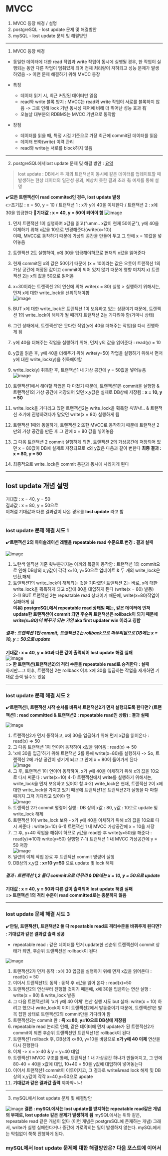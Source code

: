  # MVCC
1. MVCC 등장 배경 / 설명   
2. postgreSQL - lost update 문제 및 해결방안  
3. mySQL - lost update 문제 및 해결방안

---

1. MVCC 등장 배경
- 동일한 데이터에 대한 read 작업과 write 작업이 동시에 실행될 경우, 한 작업이 실행되는 동안 다른 작업이 멈춰있게 되어 전체 처리량이 저하되고 성능 문제가 발생하였음 -> 이런 문제 해결하기 위해 MVCC 등장

- 특징
  - 데이터 읽기 시, 최근 커밋된 데이터만 읽음
  - read와 write 블록 방지 : MVCC는 read와 write 작업이 서로를 블록하지 않음 -> 그로 인해 lock 기반 동시성 제어에 비해 더 뛰어난 성능 효과 有
  - 오늘날 대부분의 RDBMS는 MVCC 기반으로 동작함

- 장점
  - 데이터를 읽을 때, 특정 시점 기준으로 가장 최근에 commit된 데이터를 읽음
  - 데이터 변화(write) 이력 관리
  - read와 write는 서로를 block하지 않음
---



2. postgreSQL에서lost update 문제 및 해결 방안 : [요약](#lost-update-개념-설명)
> lost update : DB에서 두 개의 트랜잭션이 동시에 같은 데이터를 업데이트할 때 발생하는 현상
> 데이터의 일관성 붕괴, 예상치 못한 결과 초래 有
> 예제를 통해 설명  

✔️**모든 트랜잭션이 read commited인 경우, lost update 발생**  
👉초기값 : x = 50, y = 10 / 트랜잭션 1 : x가 y에 40을 이체한다 / 트랜잭션 2 : x에 30을 입금한다
🎲**기대값 : x = 40, y = 50이 되어야 함**
![image](https://github.com/mithzinf/DB-Study/assets/124668883/b951c489-c55b-45c5-9df8-ae8c004b7465)    
1) 먼저 트랜잭션 1이 실행하여 x값을 읽고("umm.. x값이 현재 50이군"), y에 40을 이체하기 위해 x값을 10으로 변경해준다(write(x=10))  
   이때, MVCC로 동작하기 때문에 가상의 공간을 만들어 두고 그 안에 x = 10값을 넣어놓음  
2) 트랜잭션 2도 실행하여, x에 30을 입금해야하므로 현재의 x값을 읽어준다  
3) 현재 commit된 x의 값은 50이기 때문에 (x = 10이라는 값은 오롯이 트랜잭션 1의 가상 공간에 저장된 값이고 commit이 되어 있지 않기 때문에 영향 미치지 x) 트랜잭션 2는 x의 값을 50으로 읽어옴  
4) x+30이라는 트랜잭션 2의 연산에 의해 write(x = 80) 실행 > 실행하기 위해서는, 먼저 x에 대한 write_lock을 선취득해야함   
   ![image](https://github.com/mithzinf/DB-Study/assets/124668883/fa73317e-296e-4fd7-b0d7-26c2baa53abe)  

5) BUT x에 대한 write_lock은 트랜잭션 1이 보유하고 있는 상황이기 때문에, 트랜잭션 1의 write_lock이 해제가 될 때까지 트랜잭션 2는 기다려야 함(가마니 상태)
6) 그런 상태에서, 트랜잭션1은 못다한 작업(y에 40을 더해주는 작업)을 다시 진행하게 됨
7) y에 40을 더해주는 작업을 실행하기 위해, 먼저 y의 값을 읽어준다 : read(y) = 10
8) y값을 읽은 후, y에 40을 더해주기 위해 write(y=50) 작업을 실행하기 위해서 먼저 y에 대한 write_lock(y)을 취득해야함
9) write_lock(y) 취득한 후, 트랜잭션1 내 가상 공간에 y = 50값을 넣어놓음  
![image](https://github.com/mithzinf/DB-Study/assets/124668883/5974276f-6444-475a-a587-b5e6c41a5054)   
10) 트랜잭션1에서 해야할 작업은 다 마쳤기 때문에, 트랜잭션1은 commit을 실행함 & 트랜잭션1의 가상 공간에 저장되어 있던 x,y값은 실제로 DB상에 저장됨 : **x = 10, y = 50**
11) write_lock을 기다리고 있던 트랜잭션2는 write_lock을 획득함 *마참내...* & 트랜잭션 초기에 진행하려다가 말았던 write(x = 80) 실행하게 됨
12) 트랜잭션 1때와 동일하게, 트랜잭션 2 또한 MVCC로 동작하기 때문에 트랜잭션 2만의 가상 공간을 만든 후 그 안에 x = 80 값을 넣어놓음
13) 그 다음 트랜잭션 2 commit 실행하게 되면, 트랜잭션 2의 가상공간에 저장되어 있던 x = 80값이 DB에 실제로 저장되므로 x와 y값은 다음과 같이 변한다 **최종 결과 : x = 80, y = 50**
14) 최종적으로 write_lock은 commit 등판과 동시에 사라지게 된다

---


## lost update 개념 설명
기대값 : x = 40, y = 50  
결과값 : x = 80, y = 50으로   
이처럼 기대값과 다른 결과값이 나온 경우를 **lost update** 라고 함


---

### lost update 문제 해결 시도 1 
✔️**트랜잭션 2의 아이솔레이션 레벨을 repeatable read 수준으로 변경 : 결과 실패**    

    
![image](https://github.com/mithzinf/DB-Study/assets/124668883/0752bccb-4835-463e-b5b1-942898894d7b)   

1) 노란색 일직선 기준 윗부분까지는 아까와 똑같이 동작함 : 트랜잭션 1의 commit으로 인해 DB상의 x,y값이 각각 x=10, y=50으로 업데이트 & 두 개의 write_lock은 반환,해제  
2) 트랜잭션1의 write_lock이 해제되는 것을 기다렸던 트랜잭션 2는 바로, x에 대한 write_lock을 획득하게 되고 x값에 80을 대입하게 된다 (write(x = 80) 발동)  
   2-1) BUT 트랜잭션 2는 repeatable read 상태이기 때문에, write(x=80)작업이 실패하게 됨  
   **이유) postgreSQL에서 repeatable read 상태일 때는, 같은 데이터에 먼저 update한 트랜잭션이 commit 되면 후순위 트랜잭션은 rollback이 되기 때문에 *write(x=80)이 빠꾸가 되는 거임* aka first updater win 이라고 칭함**  



##### 결과 : 트랜잭션 1만 commit, 트랜잭션 2는 rollback으로 마무리됨으로 DB에는 x = 10, y = 50으로 update  
**기대값 : x = 40, y = 50과 다른 값이 출력되어 lost update 해결 실패**  
   ![image](https://github.com/mithzinf/DB-Study/assets/124668883/679bb00e-f39a-4549-873e-d551a5032c88)    
   **=> 한 트랜잭션(트랜잭션2)의 격리 수준을 repeatable read로 승격한다 : 실패**    
   하지만...그 이후, 트랜잭션 2는 rollback 이후 x에 30을 입금하는 작업을 재개하면 기대값 출력 될수도 있음   

---



### lost update 문제 해결 시도 2
✔️**트랜잭션1, 트랜잭션 시작 순서를 바꿔서 트랜잭션2가 먼저 실행되도록 한다면? (트랜잭션1 : read committed & 트랜잭션2 : repeatable read인 상황) : 결과 실패**



![image](https://github.com/mithzinf/DB-Study/assets/124668883/f17b8f7f-76d6-4784-b041-2945d8f599ad)  

1) 트랜잭션2가 먼저 동작하고, x에 30을 입금하기 위해 먼저 x값을 읽어온다 : read(x) => 50
2) 그 다음 트랜잭션 1이 연이어 동작하여 x값을 읽어옴 : read(x) => 50
3) 'x에 30을 입금'하기 위해 트랜잭션 2를 통해 write(x=80)를 실행하자 -> So, 트랜잭션 2에 가상 공간이 생기게 되고 그 안에 x = 80이 들어가게 된다  
   ![image](https://github.com/mithzinf/DB-Study/assets/124668883/8c36c201-e266-489d-80aa-1f13c9a2cc6e)  
4) 그 후, 트랜잭션 1이 연이어 동작하여, x가 y에 40을 이체하기 위해 x의 값을 10으로 다시 써준다 : 
 write(x=10)
 4-1) 트랜잭션에서 write를 실행하기 위해서는, write_lock을 먼저 보유하고 있어야 함
 4-2) write_lock은 현재, 트랜잭션 2이 x에 대한 write_lock을 가지고 있기 때문에 트랜잭션1은 트랜잭션2가 실행을 다 마칠 때까지 그저 기다리고 있어야 함  
   ![image](https://github.com/mithzinf/DB-Study/assets/124668883/0b30fb10-77f6-4da4-8f46-55a3895a6d65)
5) 트랜잭션 2가 commit 명령어 실행 : DB 상의 x값 : 80, y값 : 10으로 update 및 write_lock 해제
6) 트랜잭션 1이 write_lock 보유 - x가 y에 40을 이체하기 위해 x의 값을 10으로 다시 써준다 : 
 write(x=10)
 6-1) 트랜잭션 1 내 MVCC 가상공간에 x = 10을 저장
7) 그 후, y+40 작업을 해줘야 하므로 y값을 read한 후 write(y=50)을 해준다 : read(y)=>10과 write(y=50) 실행함
   7-1) 트랜잭션 1 내 MVCC 가상공간에 y = 50 저장  
   ![image](https://github.com/mithzinf/DB-Study/assets/124668883/2a133ae5-24c0-49e7-8da2-96b6694c57f7)    
8) 일련의 이체 작업 완료 후 트랜잭션 commit 명령어 실행
9) DB상의 x,y값 : **x=10 y=50** 으로 update 및 lock 해제   

##### 결과 : 트랜잭션 1,2 둘다 commit으로 마무리 & DB에는 x = 10, y = 50으로 update  
**기대값 : x = 40, y = 50과 다른 값이 출력되어 lost update 해결 실패**  
**=> 트랜잭션 1의 격리 수준이 read committed로는 충분하지 않음**  


---


### lost update 문제 해결 시도 3
✔️**만일, 트랜잭션1, 트랜잭션2 둘 다 repeatable read로 격리수준을 바꿔주게 된다면? : 기대값과 같은 결과값 출력 성공**
- repeatable read : 같은 데이터를 먼저 update한 선순위 트랜잭션이 commit 상태가 되면, 후순위 트랜잭션은 rollback이 된다 

![image](https://github.com/mithzinf/DB-Study/assets/124668883/7add0058-bb05-4622-ba99-1920d4a84d62)  
1) 트랜잭션2가 먼저 동작 : x에 30 입금을 실행하기 위해 먼저 x값을 읽어온다 : read(x) = 50
2) 이어서 트랜잭션1도 동작 : 동작 후 x값을 읽어 온다 : read(x)=50
3) 트랜잭션2의 연산부터 진행할 것이기 때문에, x에 30을 입금하는 연산 실행 : write(x = 80) & write_lock 발동
4) 그 다음 트랜잭션1의 'x가 y에 40 이체' 연산 실행 시도 but 실패: write(x = 10) 하려고 했으나 write_lock이 이미 트랜잭션2에서 발동중이기 때문에, 트랜잭션1은 발목 잡힌 상태로 트랜잭션2의 commit만을 기다려야 함
5) 트랜잭션2는 commit 완 : **즉 x=80, y=10으로 DB상에 저장됨**
6) repeatable read 논리로 인해, 같은 데이터에 먼저 update가 된 트랜잭션2가 commit이 되면 후순위 트랜잭션인 트랜잭션1은 rollback이 된다
7) 트랜잭션1 rollback 후, DB상의 x=80, y=10을 바탕으로 **x가 y에 40 이체** 연산을 다시 진행한다
8) 이체 -> x = x-40 & y = y+40 대입
9) 트랜잭션1 MVCC 구조를 통해, 트랜잭션 1 내 가상공간 하나가 만들어지고, 그 안에 80-40 = 40을 x값에 대입, 10+40 = 50을 y값에 대입하여 넣어놓는다
10) 이어서 트랜잭션1 commit이 이루어지고, 그 결과로 write&read lock 해제 및 DB상의 x,y값이 각각 x=40,y=50으로 update
11) **기대값과 같은 결과값 출력** 꺄아악~!~!





---


3. mySQL에서 lost update 문제 및 해결방안


![image](https://github.com/mithzinf/DB-Study/assets/124668883/38c12727-0953-4d1a-9782-310af7fc1d73)
**결론 : mySQL에서는 lost update를 방지하는 repeatable read같은 개념의 부재로, lost update 같은 문제가 발생하게 됨**
mySQL에서는 위와 같은, repeatable read 같은 개념이 없다 (이런 개념은 postgreSQL에 존재하는 개념)  그래서, write가 실행 실패한다거나 중간에 가로막히는 일이 발생하지 않는다.  mySQL에서는 막힘없이 쭉쭉 진행하게 된다.  



### mySQL에서 lost update 문제에 대한 해결방안은? 다음 포스트에 이어서











